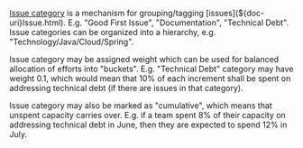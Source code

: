 [Issue category](${doc-uri}IssueCategory.html) is a mechanism for grouping/tagging [issues](${doc-uri}Issue.html). 
E.g. "Good First Issue", "Documentation", "Technical Debt". 
Issue categories can be organized into a hierarchy, e.g. "Technology/Java/Cloud/Spring".

Issue category may be assigned weight which can be used for balanced allocation of efforts into "buckets". 
E.g. "Technical Debt" category may have weight 0.1, which would mean that 10% of each increment shall be spent on addressing technical debt (if there are issues in that category). 

Issue category may also be marked as "cumulative", which means that unspent capacity carries over. 
E.g. if a team spent 8% of their capacity on addressing technical debt in June, then they are expected to spend 12% in July.